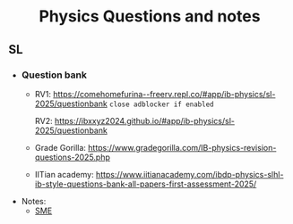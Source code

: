 <div align="center">

  # **Physics Questions and notes**

</div> 

## SL
- ### Question bank
  - RV1: https://comehomefurina--freerv.repl.co/#app/ib-physics/sl-2025/questionbank `close adblocker if enabled`

    RV2: https://ibxxyz2024.github.io/#app/ib-physics/sl-2025/questionbank
  - Grade Gorilla: https://www.gradegorilla.com/IB-physics-revision-questions-2025.php
  - IITian academy: https://www.iitianacademy.com/ibdp-physics-slhl-ib-style-questions-bank-all-papers-first-assessment-2025/
- Notes:
  - [SME](https://github.com/ahmedosama160/IB-Seniors-2025/blob/main/SME.md)
